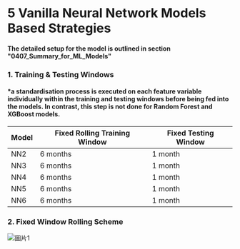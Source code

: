 # 5 Vanilla Neural Network Models Based Strategies
#### The detailed setup for the model is outlined in section "0407_Summary_for_ML_Models"
### 1. Training & Testing Windows
#### *a standardisation process is executed on each feature variable individually within the training and testing windows before being fed into the models. In contrast, this step is not done for Random Forest and XGBoost models. 
| Model | Fixed Rolling Training Window | Fixed Testing Window |
|-------|-------------------------------|----------------------|
| NN2   | 6 months                      | 1 month              |
| NN3   | 6 months                      | 1 month              |
| NN4   | 6 months                      | 1 month              |
| NN5   | 6 months                      | 1 month              |
| NN6   | 6 months                      | 1 month              |

### 2. Fixed Window Rolling Scheme
![圖片1](https://user-images.githubusercontent.com/92542287/206919871-005f5fde-5e25-4539-9986-921953441fcd.png)
